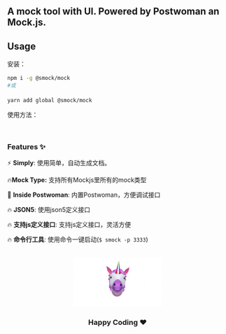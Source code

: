 A mock tool with UI. Powered by Postwoman an Mock.js.
---

## Usage

安装：
```bash
npm i -g @smock/mock
#或

yarn add global @smock/mock
```

使用方法：

```bash



```


### Features ✨


⚡️ **Simply**: 使用简单，自动生成文档。

🔥**Mock Type:**
 支持所有Mockjs里所有的mock类型

🌈 **Inside Postwoman**: 内置Postwoman，方便调试接口

🔥 **JSON5**: 使用json5定义接口

🔥 **支持js定义接口**: 支持js定义接口，灵活方便

🔥 **命令行工具**: 使用命令一键启动(`$ smock -p 3333`)

<div align="center">
  <br>
  <a href="https://postwoman.io"><img src="https://raw.githubusercontent.com/liyasthomas/templates/master/assets/logo.gif" alt="Postwoman.io" width="200"></a>
  <br>
  <h3>Happy Coding ❤︎</h3>
</div>
